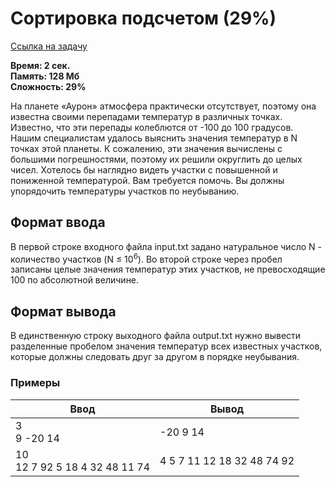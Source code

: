 <h1 class="title">Сортировка подсчетом (29%)</h1>
<p><a href="https://acmp.ru/index.asp?main=task&id_task=41" target="_blank">Ссылка на задачу</a></p>
<p><b>Время: 2 сек.<br>Память: 128 Мб<br>Сложность: 29%</b></p>
<p>На планете «Аурон» атмосфера практически отсутствует, поэтому она известна своими перепадами температур в различных точках. Известно, что эти перепады колеблются от -100 до 100 градусов. Нашим специалистам удалось выяснить значения температур в N точках этой планеты. К сожалению, эти значения вычислены с большими погрешностями, поэтому их решили округлить до целых чисел. Хотелось бы наглядно видеть участки с повышенной и пониженной температурой. Вам требуется помочь. Вы должны упорядочить температуры участков по неубыванию.</p>
<h2>Формат ввода</h2>
<p>В первой строке входного файла input.txt задано натуральное число N - количество участков (N ≤ 10<sup>6</sup>). Во второй строке через пробел записаны целые значения температур этих участков, не превосходящие 100 по абсолютной величине.</p>
<h2>Формат вывода</h2>
<p>В единственную строку выходного файла output.txt нужно вывести разделенные пробелом значения температур всех известных участков, которые должны следовать друг за другом в порядке неубывания.</p>
<h3>Примеры</h3>
<table class="sample-tests">
  <thead>
     <tr>
        <th>Ввод</th>
        <th>Вывод</th>
     </tr>
  </thead>
  <tbody>
     <tr>
        <td>3<br>
            9 -20 14</td>
        <td>-20 9 14</td>
     </tr>
     <tr>
         <td>10<br>
             12 7 92 5 18 4 32 48 11 74</td>
         <td>4 5 7 11 12 18 32 48 74 92</td>
     </tr>
  </tbody>
</table>